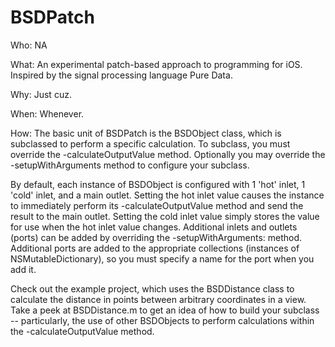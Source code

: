 BSDPatch
========
Who:
NA

What:
An experimental patch-based approach to programming for iOS. Inspired by the signal processing language Pure Data.

Why:
Just cuz.

When:
Whenever.

How: 
The basic unit of BSDPatch is the BSDObject class, which is subclassed to perform a specific calculation. To
subclass, you must override the -calculateOutputValue method. Optionally you may override the -setupWithArguments
method to configure your subclass.

By default, each instance of BSDObject is configured with 1 'hot' inlet, 1 'cold' inlet, and a main outlet. 
Setting the hot inlet value causes the instance to immediately perform its -calculateOutputValue method and send the
result to the main outlet. Setting the cold inlet value simply stores the value for use when the hot inlet value 
changes. Additional inlets and outlets (ports) can be added by overriding the -setupWithArguments: method. Additional
ports are added to the appropriate collections (instances of NSMutableDictionary), so you must specify a name for
the port when you add it. 

Check out the example project, which uses the BSDDistance class to calculate the distance in points between 
arbitrary coordinates in a view. Take a peek at BSDDistance.m to get an idea of how to build your subclass -- 
particularly, the use of other BSDObjects to perform calculations within the -calculateOutputValue method.
